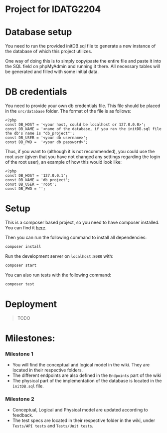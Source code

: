 # Project for IDATG2204

# Database setup
You need to run the provided initDB.sql file to generate a new instance of the database of which this project utilizes.

One way of doing this is to simply copy/paste the entire file and paste it into the SQL field on phpMyAdmin and running it there.
All necessary tables will be generated and filled with some initial data. 

# DB credentials
You need to provide your own db credentials file. This file should be placed in the `src/database` folder.
The format of the file is as follows:
```phpregexp
<?php
const DB_HOST = '<your host, could be localhost or 127.0.0.0>';
const DB_NAME = '<name of the database, if you ran the initDB.sql file the db's name is "db_project"';
const DB_USER = '<your db username>';
const DB_PWD =  '<your db password>';
```
Thus, if you want to (although it is not recommended), you could use the root user (given that you have not changed any settings regarding the login of the root user), an example of how this would look like:
````phpregexp
<?php
const DB_HOST = '127.0.0.1';
const DB_NAME = 'db_project';
const DB_USER = 'root';
const DB_PWD = '';
````
# Setup

This is a composer based project, so you need to have composer installed. You can find it [here](https://getcomposer.org).

Then you can run the following command to install all dependencies:
```bash
composer install
```

Run the development server on `localhost:8080` with:
```bash
composer start
```

You can also run tests with the following command:
```bash
composer test
```

# Deployment

> TODO

# Milestones:

### Milestone 1

* You will find the conceptual and logical model in the wiki. They are located in their respective folders.
* The different endpoints are also defined in the `Endpoints` part of the wiki 
* The physical part of the implementation of the database is located in the `initDB.sql` file.

### Milestone 2

* Conceptual, Logical and Physical model are updated according to feedback. 
* The test specs are located in their respective folder in the wiki, under `Tests/API tests` and `Tests/Unit tests`. 
